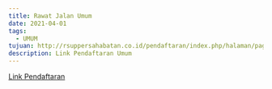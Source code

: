 ```yaml
---
title: Rawat Jalan Umum
date: 2021-04-01
tags:
  - UMUM
tujuan: http://rsuppersahabatan.co.id/pendaftaran/index.php/halaman/page_lain
description: Link Pendaftaran Umum
---
```

[Link Pendaftaran](http://rsuppersahabatan.co.id/pendaftaran/index.php/halaman/page_lain)